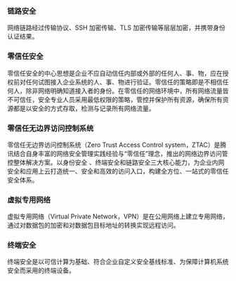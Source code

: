 ### 链路安全
网络链路经过传输协议、SSH 加密传输、TLS 加密传输等层层加密，并携带身份认证结果。

### 零信任安全
零信任安全的中心思想是企业不应自动信任内部或外部的任何人、事、物，应在授权前对任何试图接入企业系统的人、事、物进行验证。零信任的策略即是不相信任何人，除非网络明确知道接入者的身份。在零信任的网络环境中，所有网络流量皆不可信任，安全专业人员采用最低权限的策略，管控并保护所有资源，确保所有资源都是以安全的方式存取，检测与记录所有网络流量。

### 零信任无边界访问控制系统
零信任无边界访问控制系统（Zero Trust Access Control system，ZTAC）是腾讯结合自身丰富的网络安全管理实践经验与“零信任”理念，推出的网络边界访问管控整体解决方案。以身份安全 、终端安全和链路安全三大核心能力，为企业内网安全和应用上云打造统一、安全和高效的访问入口，构建全方位、一站式的零信任安全体系。

### 虚拟专用网络
虚拟专用网络（Virtual Private Network，VPN）是在公用网络上建立专用网络，通过对数据包的加密和对数据包目标地址的转换实现远程访问。

### 终端安全
终端安全是以可信计算为基础、符合企业自定义安全基线标准、为保障计算机系统安全而采用的终端设备。
